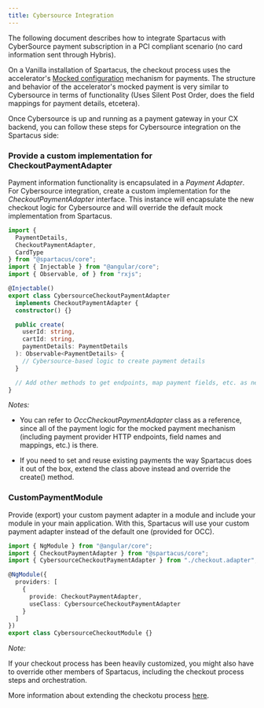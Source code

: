 ```yaml
---
title: Cybersource Integration
---
```


The following document describes how to integrate Spartacus with CyberSource payment subscription in a PCI compliant scenario (no card information sent through Hybris).

On a Vanilla installation of Spartacus, the checkout process uses the accelerator's [Mocked configuration](https://help.sap.com/viewer/4c33bf189ab9409e84e589295c36d96e/1905/en-US/8ae2fd11866910148aebc156c3e1a877.html) mechanism for payments. The structure and behavior of the accelerator's mocked payment is very similar to Cybersource in terms of functionality (Uses Silent Post Order, does the field mappings for payment details, etcetera).

Once Cybersource is up and running as a payment gateway in your CX backend, you can follow these steps for Cybersource integration on the Spartacus side:

### Provide a custom implementation for CheckoutPaymentAdapter

Payment information functionality is encapsulated in a _Payment Adapter_. For Cybersource integration, create a custom implementation for the _CheckoutPaymentAdapter_ interface. This instance will encapsulate the new checkout logic for Cybersource and will override the default mock implementation from Spartacus.

```ts
import {
  PaymentDetails,
  CheckoutPaymentAdapter,
  CardType
} from "@spartacus/core";
import { Injectable } from "@angular/core";
import { Observable, of } from "rxjs";

@Injectable()
export class CybersourceCheckoutPaymentAdapter
  implements CheckoutPaymentAdapter {
  constructor() {}

  public create(
    userId: string,
    cartId: string,
    paymentDetails: PaymentDetails
  ): Observable<PaymentDetails> {
    // Cybersource-based logic to create payment details
  }

  // Add other methods to get endpoints, map payment fields, etc. as needed
}
```

_Notes:_

- You can refer to _OccCheckoutPaymentAdapter_ class as a reference, since all of the payment logic for the mocked payment mechanism (including payment provider HTTP endpoints, field names and mappings, etc.) is there.

- If you need to set and reuse existing payments the way Spartacus does it out of the box, extend the class above instead and override the create() method.

### CustomPaymentModule

Provide (export) your custom payment adapter in a module and include your module in your main application. With this, Spartacus will use your custom payment adapter instead of the default one (provided for OCC).

```ts
import { NgModule } from "@angular/core";
import { CheckoutPaymentAdapter } from "@spartacus/core";
import { CybersourceCheckoutPaymentAdapter } from "./checkout.adapter";

@NgModule({
  providers: [
    {
      provide: CheckoutPaymentAdapter,
      useClass: CybersourceCheckoutPaymentAdapter
    }
  ]
})
export class CybersourceCheckoutModule {}
```

_Note:_

If your checkout process has been heavily customized, you might also have to override other members of Spartacus, including the checkout process steps and orchestration.

More information about extending the checkotu process [here](#extending-checkout).
